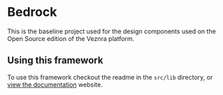 # Bedrock

This is the baseline project used for the design components used on the Open Source edition of the Veznra platform.

## Using this framework

To use this framework checkout the readme in the `src/lib` directory, or [view the documentation](https://bedrock.venzra.com) website.
